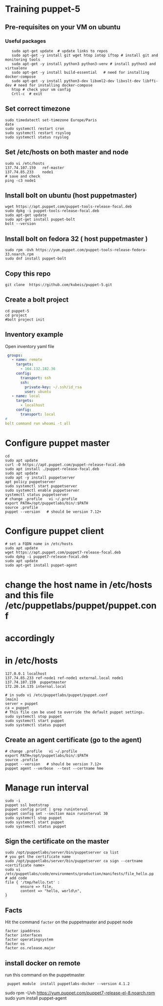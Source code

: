 #  Training puppet-5

## Pre-requisites on your VM on ubuntu
### Useful packages  
```shell
   sudo apt-get update  # update links to repos
   sudo apt-get -y install git wget htop iotop iftop # install git and monitoring tools
   sudo apt-get -y install python3 python3-venv # install python3 and virtualenv
   sudo apt-get -y install build-essential   # need for installing docker-compose
   sudo apt-get -y install python3-dev libxml2-dev libxslt-dev libffi-dev # need for installing docker-compose
   htop # check your vm config
   Crtl-c  # exit 
``` 

## Set correct timezone
```shell
sudo timedatectl set-timezone Europe/Paris
date
sudo systemctl restart cron
sudo systemctl restart rsyslog
sudo systemctl status rsyslog
```

## Set /etc/hosts on both master and node 
```
sudo vi /etc/hosts
137.74.107.159   ref-master
137.74.85.233    node1
# save and check 
ping -c3 node1 

```

## Install bolt on ubuntu  (host puppetmaster)  
```shell
wget https://apt.puppet.com/puppet-tools-release-focal.deb
sudo dpkg -i puppet-tools-release-focal.deb
sudo apt-get update 
sudo apt-get install puppet-bolt
bolt --version 
```

## Install bolt on fedora 32 ( host puppetmaster )
```shell
sudo rpm -Uvh https://yum.puppet.com/puppet-tools-release-fedora-33.noarch.rpm
sudo dnf install puppet-bolt
```

## Copy this repo 
```shell
git clone  https://github.com/kubeis/puppet-5.git
```

## Create a bolt project
```shell
cd puppet-5 
cd project 
#bolt project init
```

## Inventory example
Open inventory yaml file
```yaml
 groups:
   - name: remote
     targets:
       - 164.132.182.36
     config:
       transport: ssh
       ssh:
         private-key: ~/.ssh/id_rsa
         user: ubuntu
   - name: local
     targets: 
       - localhost
     config:
       transport: local
#
bolt command run whoami -t all
```

# Configure puppet master 
```shell
cd
sudo apt update
curl -O https://apt.puppet.com/puppet-release-focal.deb
sudo apt install ./puppet-release-focal.deb 
sudo apt update
sudo apt -y install puppetserver
apt policy puppetserver
sudo systemctl start puppetserver
sudo systemctl enable puppetserver
systemctl status puppetserver
# change .profile   vi ~/.profile 
export PATH=/opt/puppetlabs/bin/:$PATH
source .profile
puppet --version   # should be version 7.12+
```
# Configure puppet client
```shell
# set a FQDN name in /etc/hosts
sudo apt update
wget https://apt.puppet.com/puppet7-release-focal.deb
sudo dpkg -i puppet7-release-focal.deb
sudo apt update
sudo apt-get install puppet-agent
```
# change the host name in /etc/hosts and this file /etc/puppetlabs/puppet/puppet.conf
# accordingly
# in /etc/hosts
```shell
127.0.0.1 localhost
137.74.85.233 ref-node1 ref-node1 external.local node1
137.74.107.159  puppetmaster
172.20.14.135 internal.local

# in sudo vi /etc/puppetlabs/puppet/puppet.conf
[main]
server = puppet
ca = puppet
# This file can be used to override the default puppet settings.
sudo systemctl stop puppet
sudo systemctl start puppet
sudo systemctl status puppet
```
## Create an agent certificate (go to the agent)
```shell
# change .profile   vi ~/.profile 
export PATH=/opt/puppetlabs/bin/:$PATH
source .profile
puppet --version   # should be version 7.12+
puppet agent --verbose  --test --certname hme
```
# Manage run interval 
```shell
sudo -i
puppet ssl bootstrap
puppet config print | grep runinterval
puppet config set --section main runinterval 30
sudo systemctl stop puppet 
sudo systemctl start puppet
sudo systemctl status puppet
```

## Sign the certificate on the master 
```shell
sudo /opt/puppetlabs/server/bin/puppetserver ca list
# you get the certificate name 
sudo /opt/puppetlabs/server/bin/puppetserver ca sign --certname <certificate name> 
sudo vi /etc/puppetlabs/code/environments/production/manifests/file_hello.pp
# add code 
file { '/tmp/hello.txt' :
       ensure => file,
       content => "hello, world\n",
}
```
## Facts
Hit the command ```facter``` on the puppetmaster and puppet node 
```shell
facter ipaddress
facter interfaces
facter operatingsystem
facter os
facter os.release.major
```


## install docker on remote
run this command on the puppetmaster  
```shell
 puppet module  install puppetlabs-docker --version 4.1.2
```


sudo rpm -Uvh https://yum.puppet.com/puppet7-release-el-8.noarch.rpm
sudo yum install puppet-agent